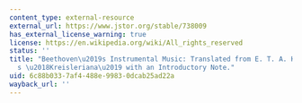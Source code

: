 ```yaml
---
content_type: external-resource
external_url: https://www.jstor.org/stable/738009
has_external_license_warning: true
license: https://en.wikipedia.org/wiki/All_rights_reserved
status: ''
title: "Beethoven\u2019s Instrumental Music: Translated from E. T. A. Hoffmann\u2019\
  s \u2018Kreisleriana\u2019 with an Introductory Note."
uid: 6c88b033-7af4-488e-9983-0dcab25ad22a
wayback_url: ''
---
```


